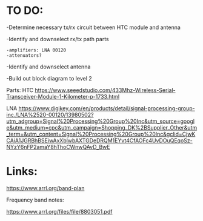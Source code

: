 # TO DO:

-Determine necessary tx/rx circuit between HTC module and antenna

-Identify and downselect rx/tx path parts
  
    -amplifiers: LNA 00120
    -attenuators?

-Identify and downselect antenna

-Build out block diagram to level 2



Parts:
HTC
https://www.seeedstudio.com/433Mhz-Wireless-Serial-Transceiver-Module-1-Kilometer-p-1733.html

LNA
https://www.digikey.com/en/products/detail/signal-processing-group-inc./LNA%2520-00120/13980502?utm_adgroup=Signal%20Processing%20Group%20Inc&utm_source=google&utm_medium=cpc&utm_campaign=Shopping_DK%2BSupplier_Other&utm_term=&utm_content=Signal%20Processing%20Group%20Inc&gclid=CjwKCAiA1JGRBhBSEiwAxXblwbAXTGDeDRQM1EYvt4CfAOFc4UvDOuQEqoSz-NYzY6nFP2amaY8hThoCWnwQAvD_BwE


# Links:

https://www.arrl.org/band-plan

Frequency band notes:

https://www.arrl.org/files/file/8803051.pdf
